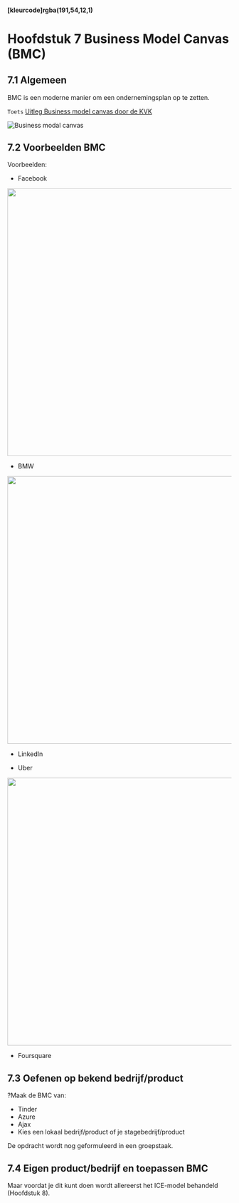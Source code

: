 #### [kleurcode]rgba(191,54,12,1)

#  Hoofdstuk 7 Business Model Canvas (BMC)

## 7.1 Algemeen
BMC is een moderne manier om een ondernemingsplan op te zetten.

``Toets`` <a href="https://www.kvk.nl/advies-en-informatie/innovatie/organisatievernieuwing/business-model-canvas/" target="_new">Uitleg Business model canvas door de KVK</a>

<img src="https://elo.kw1c.nl/CMS/Studie/811%20ICT-Academie/811%20VakkenInhoud/%5BB.05%20BED%5D%20Bedrijfskunde/Productie/04.%20Aanvullend/BMC.svg" title="Business modal canvas">


## 7.2 Voorbeelden BMC

Voorbeelden:
- Facebook

<img width="600" src="https://elo.kw1c.nl/CMS/Studie/811%20ICT-Academie/811%20VakkenInhoud/%5BB.05%20BED%5D%20Bedrijfskunde/Productie/01.%20Reader/FacebookBMC.png" >

- BMW

<img width="600" src="https://elo.kw1c.nl/CMS/Studie/811%20ICT-Academie/811%20VakkenInhoud/%5BB.05%20BED%5D%20Bedrijfskunde/Productie/01.%20Reader/BMWBMC.png" >

- LinkedIn

- Uber

<img width="600" src="https://elo.kw1c.nl/CMS/Studie/811%20ICT-Academie/811%20VakkenInhoud/%5BB.05%20BED%5D%20Bedrijfskunde/Productie/01.%20Reader/UberBMC.png" >

- Foursquare

## 7.3 Oefenen op bekend bedrijf/product

?Maak de BMC van:

- Tinder
- Azure
- Ajax
- Kies een lokaal bedrijf/product of je stagebedrijf/product

De opdracht wordt nog geformuleerd in een groepstaak.

## 7.4 Eigen product/bedrijf en toepassen BMC

Maar voordat je dit kunt doen wordt allereerst het ICE-model behandeld (Hoofdstuk 8).
